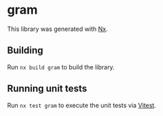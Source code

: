# gram

This library was generated with [Nx](https://nx.dev).

## Building

Run `nx build gram` to build the library.

## Running unit tests

Run `nx test gram` to execute the unit tests via [Vitest](https://vitest.dev/).
